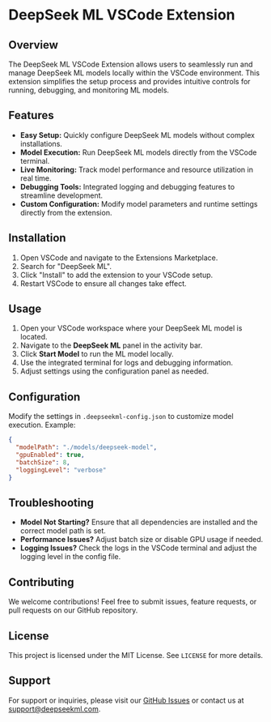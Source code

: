 # DeepSeek ML VSCode Extension

## Overview
The DeepSeek ML VSCode Extension allows users to seamlessly run and manage DeepSeek ML models locally within the VSCode environment. This extension simplifies the setup process and provides intuitive controls for running, debugging, and monitoring ML models.

## Features
- **Easy Setup:** Quickly configure DeepSeek ML models without complex installations.
- **Model Execution:** Run DeepSeek ML models directly from the VSCode terminal.
- **Live Monitoring:** Track model performance and resource utilization in real time.
- **Debugging Tools:** Integrated logging and debugging features to streamline development.
- **Custom Configuration:** Modify model parameters and runtime settings directly from the extension.

## Installation
1. Open VSCode and navigate to the Extensions Marketplace.
2. Search for "DeepSeek ML".
3. Click "Install" to add the extension to your VSCode setup.
4. Restart VSCode to ensure all changes take effect.

## Usage
1. Open your VSCode workspace where your DeepSeek ML model is located.
2. Navigate to the **DeepSeek ML** panel in the activity bar.
3. Click **Start Model** to run the ML model locally.
4. Use the integrated terminal for logs and debugging information.
5. Adjust settings using the configuration panel as needed.

## Configuration
Modify the settings in `.deepseekml-config.json` to customize model execution. Example:
```json
{
  "modelPath": "./models/deepseek-model",
  "gpuEnabled": true,
  "batchSize": 8,
  "loggingLevel": "verbose"
}
```

## Troubleshooting
- **Model Not Starting?** Ensure that all dependencies are installed and the correct model path is set.
- **Performance Issues?** Adjust batch size or disable GPU usage if needed.
- **Logging Issues?** Check the logs in the VSCode terminal and adjust the logging level in the config file.

## Contributing
We welcome contributions! Feel free to submit issues, feature requests, or pull requests on our GitHub repository.

## License
This project is licensed under the MIT License. See `LICENSE` for more details.

## Support
For support or inquiries, please visit our [GitHub Issues](https://github.com/your-repo/deepseek-vscode/issues) or contact us at support@deepseekml.com.

